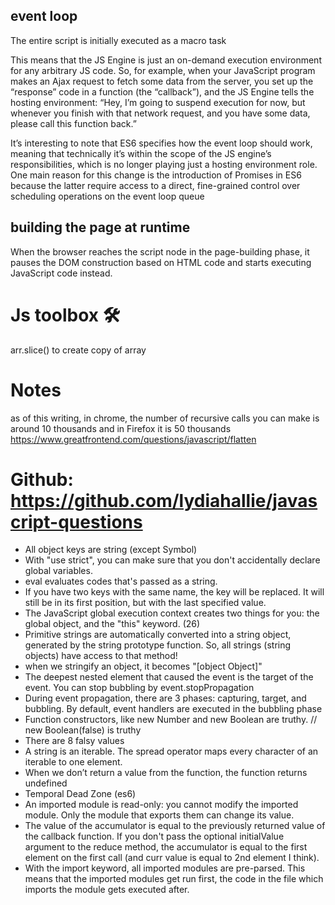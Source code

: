 ## event loop

The entire script is initially executed as a macro task

This means that the JS Engine is just an on-demand execution environment for any arbitrary JS code.
So, for example, when your JavaScript program makes an Ajax request to fetch some data from the server, you set up the “response” code in a function (the “callback”), and the JS Engine tells the hosting environment:
“Hey, I’m going to suspend execution for now, but whenever you finish with that network request, and you have some data, please call this function back.”

It’s interesting to note that ES6 specifies how the event loop should work, meaning that technically it’s within the scope of the JS engine’s responsibilities, which is no longer playing just a hosting environment role. One main reason for this change is the introduction of Promises in ES6 because the latter require access to a direct, fine-grained control over scheduling operations on the event loop queue

## building the page at runtime

When the browser reaches the script node in the page-building phase, it pauses the DOM construction based on HTML code and starts executing JavaScript code instead.

# Js toolbox 🛠

arr.slice() to create copy of array

# Notes

as of this writing, in chrome, the number of recursive calls you can make is around 10 thousands and in Firefox it is 50 thousands
https://www.greatfrontend.com/questions/javascript/flatten


# Github: https://github.com/lydiahallie/javascript-questions

- All object keys are string (except Symbol)
- With "use strict", you can make sure that you don't accidentally declare global variables.
- eval evaluates codes that's passed as a string.
- If you have two keys with the same name, the key will be replaced. It will still be in its first position, but with the last specified value.
- The JavaScript global execution context creates two things for you: the global object, and the "this" keyword. (26)
- Primitive strings are automatically converted into a string object, generated by the string prototype function. So, all strings (string objects) have access to that method!
- when we stringify an object, it becomes "[object Object]"
- The deepest nested element that caused the event is the target of the event. You can stop bubbling by event.stopPropagation
- During event propagation, there are 3 phases: capturing, target, and bubbling. By default, event handlers are executed in the bubbling phase
- Function constructors, like new Number and new Boolean are truthy. // new Boolean(false) is truthy
- There are 8 falsy values
- A string is an iterable. The spread operator maps every character of an iterable to one element.
- When we don’t return a value from the function, the function returns undefined
- Temporal Dead Zone (es6)
- An imported module is read-only: you cannot modify the imported module. Only the module that exports them can change its value.
- The value of the accumulator is equal to the previously returned value of the callback function. If you don't pass the optional initialValue argument to the reduce method, the accumulator is equal to the first element on the first call (and curr value is equal to 2nd element I think).
- With the import keyword, all imported modules are pre-parsed. This means that the imported modules get run first, the code in the file which imports the module gets executed after.
